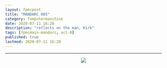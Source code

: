 ```yaml
---
layout: fpmcpost
title: "MANDARC 005"
category: femputermanchine
date: 2020-07-11 16:20
description: "reflects on the man, Kirk"
tags: [fpmcmain-mandarc, act-0]
published: true
lastmod: 2020-07-11 16:20
---
```

[//]: # ( 10/15/21  -linkout removed)

*****

<center><img src="{{ site.url }}/assets/img/mandarc-spitballsonkirk.jpg"  /></center>


